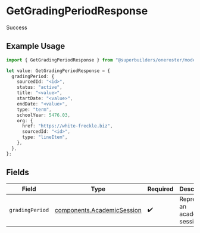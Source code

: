 # GetGradingPeriodResponse

Success

## Example Usage

```typescript
import { GetGradingPeriodResponse } from "@superbuilders/oneroster/models/operations";

let value: GetGradingPeriodResponse = {
  gradingPeriod: {
    sourcedId: "<id>",
    status: "active",
    title: "<value>",
    startDate: "<value>",
    endDate: "<value>",
    type: "term",
    schoolYear: 5476.03,
    org: {
      href: "https://white-freckle.biz",
      sourcedId: "<id>",
      type: "lineItem",
    },
  },
};
```

## Fields

| Field                                                                    | Type                                                                     | Required                                                                 | Description                                                              |
| ------------------------------------------------------------------------ | ------------------------------------------------------------------------ | ------------------------------------------------------------------------ | ------------------------------------------------------------------------ |
| `gradingPeriod`                                                          | [components.AcademicSession](../../models/components/academicsession.md) | :heavy_check_mark:                                                       | Represents an academic session.                                          |